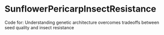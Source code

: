 # SunflowerPericarpInsectResistance
Code for: Understanding genetic architecture overcomes tradeoffs between seed quality and insect resistance
